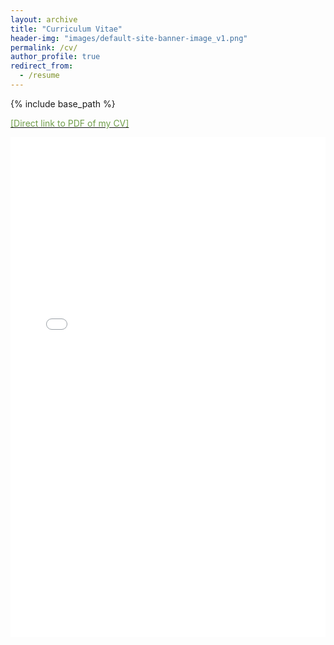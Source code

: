 ```yaml
---
layout: archive
title: "Curriculum Vitae"
header-img: "images/default-site-banner-image_v1.png"
permalink: /cv/
author_profile: true
redirect_from:
  - /resume
---
```


{% include base_path %}

[<font color="#709E4A">[Direct link to PDF of my CV]</font>](https://hratliff.com/files/CV_Hunter_Ratliff_public.pdf)

<iframe src="/files/CV_Hunter_Ratliff_public.pdf#pagemode=none" style="width: 100%;height: 800px;border: none;"></iframe>

<!-- [[Direct link to PDF of my older, more traditionally styled CV]](https://hratliff.com/files/CV_Hunter_Ratliff.pdf) -->

<!-- <embed src="http://lindt8.github.io/files/CV_Hunter_Ratliff.pdf#toolbar=0&navpanes=0" width="650" height="1800" type='application/pdf'>

https://github.com/mozilla/pdf.js/wiki/Viewer-options

-->
